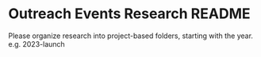 # Outreach Events Research README

Please organize research into project-based folders, starting with the year. e.g. 2023-launch
